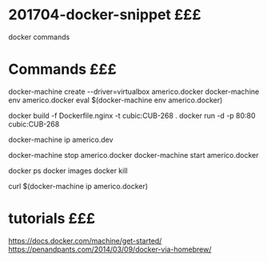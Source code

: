 # 201704-docker-snippet £££
docker commands

# Commands £££
docker-machine create --driver=virtualbox americo.docker
docker-machine env americo.docker
eval $(docker-machine env americo.docker)

docker build -f Dockerfile.nginx -t cubic:CUB-268 .
docker run -d -p 80:80 cubic:CUB-268

docker-machine ip americo.dev

docker-machine stop americo.docker
docker-machine start americo.docker

docker ps
docker images
docker kill <ps-number>

curl $(docker-machine ip americo.docker)

# tutorials £££
https://docs.docker.com/machine/get-started/
https://penandpants.com/2014/03/09/docker-via-homebrew/
